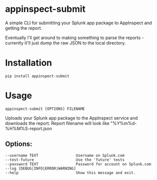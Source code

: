 # appinspect-submit

A simple CLI for submitting your Splunk app package to AppInspect and getting the report.

Eventually I'll get around to making something to parse the reports - currently it'll just dump the raw JSON to the local directory.

# Installation

`pip install appinspect-submit`

# Usage

`appinspect-submit [OPTIONS] FILENAME`

Uploads your Splunk app package to the AppInspect service and downloads the report. Report filename will look like "%Y%m%d-%H%M%S-report.json

## Options:
    --username TEXT                 Username on Splunk.com
    --test-future                   Use the 'future' tests
    --password TEXT                 Password for account on Splunk.com
    --log [DEBUG|INFO|ERROR|WARNING]
    --help                          Show this message and exit.